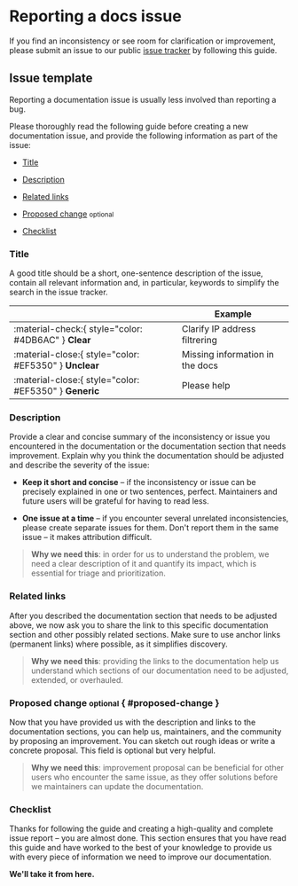 # Reporting a docs issue

If you find an inconsistency
or see room for clarification or improvement, please submit an issue to
our public [issue tracker] by following this guide.

  [issue tracker]: https://github.com/mwolff44/pyfreebilling/issues

## Issue template

Reporting a documentation issue is usually less involved than reporting a bug.

Please thoroughly read the following guide before creating a new documentation issue, 
and provide the following information
as part of the issue:

- [Title]
- [Description]
- [Related links]
- [Proposed change] <small>optional</small>
- [Checklist]

  [Title]: #title
  [Description]: #description
  [Related links]: #related-links
  [Proposed change]: #proposed-change
  [Checklist]: #checklist

### Title

A good title should be a short, one-sentence description of the issue, contain
all relevant information and, in particular, keywords to simplify the search in
the issue tracker.

| <!-- --> | Example  |
| -------- | -------- | 
| :material-check:{ style="color: #4DB6AC" } __Clear__ | Clarify IP address filtrering
| :material-close:{ style="color: #EF5350" } __Unclear__ | Missing information in the docs
| :material-close:{ style="color: #EF5350" } __Generic__ | Please help

### Description

Provide a clear and concise summary of the inconsistency or issue you 
encountered in the documentation or the documentation section that needs 
improvement. Explain why you think the documentation should be adjusted and 
describe the severity of the issue:

- __Keep it short and concise__ – if the inconsistency or issue can be 
    precisely explained in one or two sentences, perfect. Maintainers and
    future users will be grateful for having to read less.

- __One issue at a time__ – if you encounter several unrelated inconsistencies,
    please create separate issues for them. Don't report them in the same issue – it makes attribution difficult.

> __Why we need this__: in order for us to understand the problem, we need a
> clear description of it and quantify its impact, which is essential for triage
> and prioritization.

### Related links

After you described the documentation section that needs to be adjusted above, 
we now ask you to share the link to this specific documentation section and
other possibly related sections. Make sure to use anchor links (permanent links) 
where possible, as it simplifies discovery.

> __Why we need this__: providing the links to the documentation help us 
> understand which sections of our documentation need to be adjusted, extended, 
> or overhauled.

### Proposed change <small>optional</small> { #proposed-change }

Now that you have provided us with the description and links to the
documentation sections, you can help us, maintainers, and the community by
proposing an improvement. You can sketch out rough ideas or write a concrete
proposal. This field is optional but very helpful.

> __Why we need this__: improvement proposal can be beneficial for other users 
> who encounter the same issue, as they offer solutions before we maintainers
> can update the documentation.

### Checklist

Thanks for following the guide and creating a high-quality and complete issue 
report – you are almost done. This section ensures that you have read this guide
and have worked to the best of your knowledge to provide us with every piece of
information we need to improve our documentation.

__We'll take it from here.__
